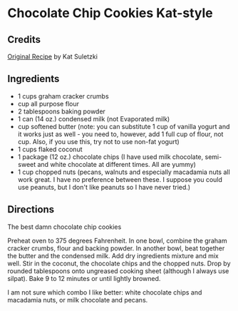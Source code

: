 # Chocolate Chip Cookies Kat-style 

<!-- BEGIN content -->

## Credits

[Original Recipe](http://www.suletzki.com/showDate.asp?id=298 "http://www.suletzki.com/showDate.asp?id=298") by Kat Suletzki

## Ingredients

- 1 cups graham cracker crumbs
- cup all purpose flour
- 2 tablespoons baking powder
- 1 can (14 oz.) condensed milk (not Evaporated milk) 
- cup softened butter (note: you can substitute 1 cup of vanilla yogurt and it works just as well - you need to, however, add 1 full cup of flour, not cup. Also, if you use this, try not to use non-fat yogurt) 
- 1 cups flaked coconut
- 1 package (12 oz.) chocolate chips (I have used milk chocolate, semi-sweet and white chocolate at different times. All are yummy) 
- 1 cup chopped nuts (pecans, walnuts and especially macadamia nuts all work great. I have no preference between these. I suppose you could use peanuts, but I don't like peanuts so I have never tried.)

## Directions

The best damn chocolate chip cookies

Preheat oven to 375 degrees Fahrenheit. In one bowl, combine the graham cracker crumbs, flour and backing powder. In another bowl, beat together the butter and the condensed milk. Add dry ingredients mixture and mix well. Stir in the coconut, the chocolate chips and the chopped nuts. Drop by rounded tablespoons onto ungreased cooking sheet (although I always use silpat). Bake 9 to 12 minutes or until lightly browned.

I am not sure which combo I like better: white chocolate chips and macadamia nuts, or milk chocolate and pecans.

<!-- END content -->

